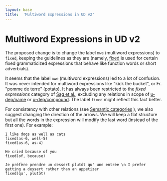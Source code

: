 ```yaml
---
layout: base
title:  'Multiword Expressions in UD v2'
---
```


# Multiword Expressions in UD v2

The proposed change is to change the label `mwe` (multiword expressions) to `fixed`, keeping the guidelines as they are (namely, [fixed](u-dep/mwe) is used for certain fixed grammaticized expressions that behave like function words or short adverbials).

It seems that the label `mwe` (multiword expressions) led to a lot of confusion. It was never intended for multiword expressions like "kick the bucket", or Fr. "pomme de terre" (potato). It has always been restricted to the *fixed expressions* category of
[Sag et al.](http://lingo.stanford.edu/pubs/WP-2001-03.pdf), excluding any relations in scope of [u-dep/name]() or [u-dep/compound](). The label `fixed` might reflect this fact better.

For consistency with other relations (see [Semantic categories](semantic-categories.html) ), we also suggest changing the direction of the arrows. We will keep a flat structure but all the words in the expression will modify the last word (instead of the first one). For example:

~~~ sdparse
I like dogs as well as cats
fixed(as-6, well-5)
fixed(as-6, as-4)
~~~

~~~ sdparse
He cried because of you
fixed(of, because)
~~~

~~~ sdparse
Je préfère prendre un dessert plutôt qu' une entrée \n I prefer getting a dessert rather than an appetizer
fixed(qu', plutôt)
~~~
